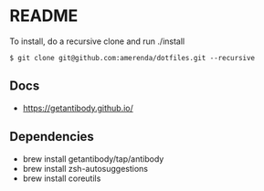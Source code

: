 # README #

To install, do a recursive clone and run ./install


`$ git clone git@github.com:amerenda/dotfiles.git --recursive`
## Docs
* https://getantibody.github.io/

## Dependencies
* brew install getantibody/tap/antibody
* brew install zsh-autosuggestions
* brew install coreutils
